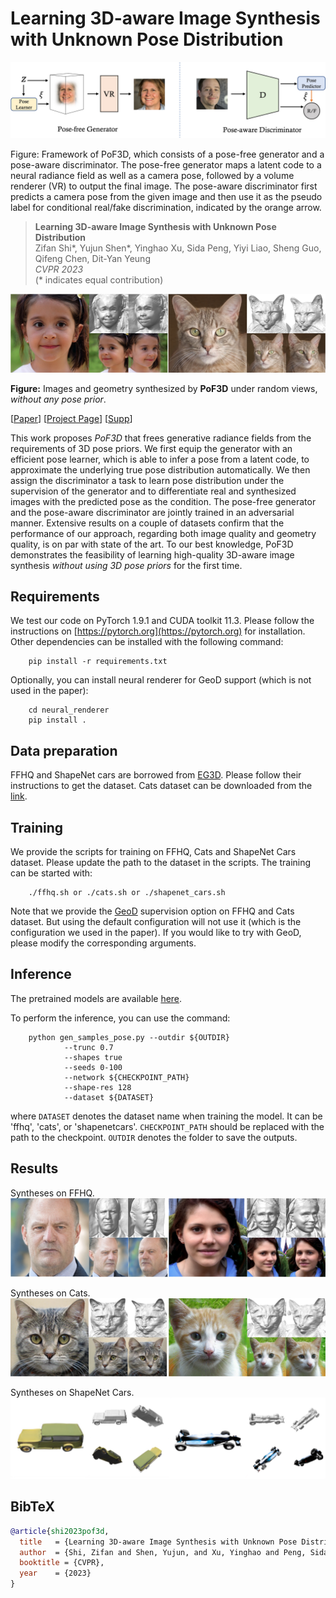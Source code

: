 # Learning 3D-aware Image Synthesis with Unknown Pose Distribution

<div align=center>
<img src="./docs/assets/framework.jpg" width=600px>
</div>

Figure: Framework of PoF3D, which consists of a pose-free generator and a pose-aware discriminator. The pose-free generator maps a latent code to a neural radiance field as well as a camera pose, followed by a volume renderer (VR) to output the final image. The pose-aware discriminator first predicts a camera pose from the given image and then use it as the pseudo label for conditional real/fake discrimination, indicated by the orange arrow.

> **Learning 3D-aware Image Synthesis with Unknown Pose Distribution** <br>
> Zifan Shi*, Yujun Shen*, Yinghao Xu, Sida Peng, Yiyi Liao, Sheng Guo, Qifeng Chen, Dit-Yan Yeung <br>
> *CVPR 2023* <br>
> (* indicates equal contribution)

![image](./docs/assets/teaser.jpg)

**Figure:** Images and geometry synthesized by <b>PoF3D</b> under random views, <br><i>without any pose prior</i>.

[[Paper](https://openaccess.thecvf.com/content/CVPR2023/papers/Shi_Learning_3D-Aware_Image_Synthesis_With_Unknown_Pose_Distribution_CVPR_2023_paper.pdf)]
[[Project Page](https://vivianszf.github.io/pof3d/)]
[[Supp](https://openaccess.thecvf.com/content/CVPR2023/supplemental/Shi_Learning_3D-Aware_Image_CVPR_2023_supplemental.pdf)]

This work proposes *PoF3D* that frees generative radiance fields from the requirements of 3D pose priors. We first equip the generator
with an efficient pose learner, which is able to infer a pose from a latent code, to approximate the underlying true pose
distribution automatically. We then assign the discriminator a task to learn pose distribution under the supervision
of the generator and to differentiate real and synthesized images with the predicted pose as the condition. The pose-free generator and the pose-aware discriminator are jointly trained in an adversarial manner. Extensive results on a couple of datasets confirm that the performance 
of our approach, regarding both image quality and geometry quality, is on par with state of the art. To our best knowledge, PoF3D 
demonstrates the feasibility of learning high-quality 3D-aware image synthesis <i>without using 3D pose priors</i> for the first time.


## Requirements
We test our code on PyTorch 1.9.1 and CUDA toolkit 11.3. Please follow the instructions on [https://pytorch.org](https://pytorch.org) for installation. Other dependencies can be installed with the following command:
```Shell
    pip install -r requirements.txt
```
Optionally, you can install neural renderer for GeoD support (which is not used in the paper):
```
    cd neural_renderer
    pip install .
```

## Data preparation
FFHQ and ShapeNet cars are borrowed from [EG3D](https://github.com/NVlabs/eg3d). Please follow their instructions to get the dataset. Cats dataset can be downloaded from the [link](https://hkustconnect-my.sharepoint.com/:f:/g/personal/zshiaj_connect_ust_hk/EtHy5-c8lQRDhyqRHYua99cBrtm62OsyRFY5Pol6q5fKMA?e=d2vvGz).

## Training
We provide the scripts for training on FFHQ, Cats and ShapeNet Cars dataset. Please update the path to the dataset in the scripts. The training can be started with:
```Shell
    ./ffhq.sh or ./cats.sh or ./shapenet_cars.sh
```
Note that we provide the [GeoD](https://github.com/vivianszf/geod) supervision option on FFHQ and Cats dataset. But using the default configuration will not use it (which is the configuration we used in the paper). If you would like to try with GeoD, please modify the corresponding arguments.

## Inference
The pretrained models are available [here](https://hkustconnect-my.sharepoint.com/:f:/g/personal/zshiaj_connect_ust_hk/Ejz7GDivpzBKtrBjnnEnr90B9D400CqFWva6Wh9en6WcrA?e=hgg9Jy).

To perform the inference, you can use the command:
```Shell
    python gen_samples_pose.py --outdir ${OUTDIR} 
            --trunc 0.7  
            --shapes true 
            --seeds 0-100 
            --network ${CHECKPOINT_PATH}  
            --shape-res 128 
            --dataset ${DATASET}
```
where `DATASET` denotes the dataset name when training the model. It can be 'ffhq', 'cats', or 'shapenetcars'. `CHECKPOINT_PATH` should be replaced with the path to the checkpoint. `OUTDIR` denotes the folder to save the outputs.



## Results


Syntheses on FFHQ.
<img src="./docs/assets/ffhq1.jpg"/>


Syntheses on Cats.
<img src="./docs/assets/cats1.jpg"/>


Syntheses on ShapeNet Cars.
<img src="./docs/assets/car1.jpg"/>



## BibTeX

```bibtex
@article{shi2023pof3d,
  title   = {Learning 3D-aware Image Synthesis with Unknown Pose Distribution},
  author  = {Shi, Zifan and Shen, Yujun, and Xu, Yinghao and Peng, Sida and Liao, Yiyi and Guo, Sheng and Chen, Qifeng and Dit-Yan Yeung},
  booktitle = {CVPR},
  year    = {2023}
}
```
